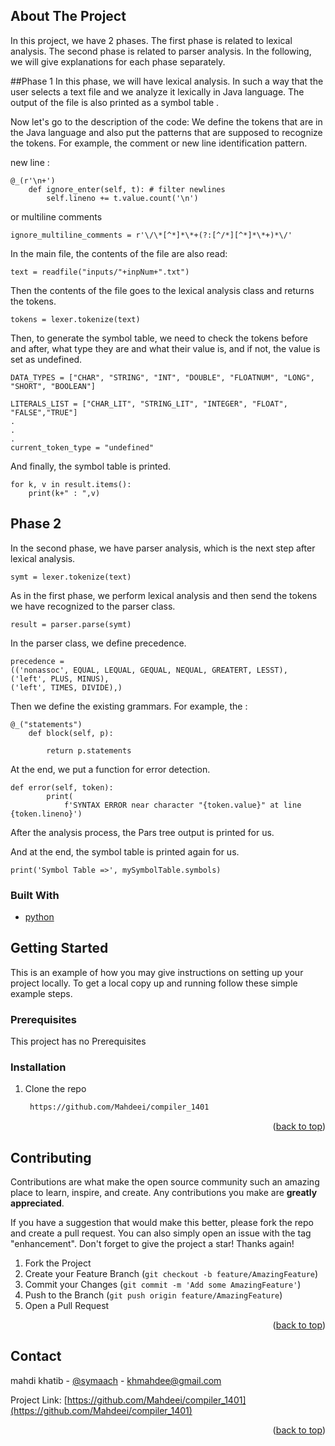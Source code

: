 <!-- ABOUT THE PROJECT -->
## About The Project
In this project, we have 2 phases. The first phase is related to lexical analysis. The second phase is related to parser analysis. In the following, we will give explanations for each phase separately.

##Phase 1
In this phase, we will have lexical analysis. In such a way that the user selects a text file and we analyze it lexically in Java language. The output of the file is also printed as a symbol table .

Now let's go to the description of the code: We define the tokens that are in the Java language and also put the patterns that are supposed to recognize the tokens. For example, the comment or new line identification pattern.

new line :
``` 
@_(r'\n+')
    def ignore_enter(self, t): # filter newlines
        self.lineno += t.value.count('\n')
```

or multiline comments
```
ignore_multiline_comments = r'\/\*[^*]*\*+(?:[^/*][^*]*\*+)*\/'
```


In the main file, the contents of the file are also read:
```
text = readfile("inputs/"+inpNum+".txt")
```


Then the contents of the file goes to the lexical analysis class and returns the tokens.
```
tokens = lexer.tokenize(text) 
```


Then, to generate the symbol table, we need to check the tokens before and after, what type they are and what their value is, and if not, the value is set as undefined.

```
DATA_TYPES = ["CHAR", "STRING", "INT", "DOUBLE", "FLOATNUM", "LONG", "SHORT", "BOOLEAN"]

LITERALS_LIST = ["CHAR_LIT", "STRING_LIT", "INTEGER", "FLOAT", "FALSE","TRUE"]
.
.
.
current_token_type = "undefined"
```


And finally, the symbol table is printed.

    for k, v in result.items():
	    print(k+" : ",v)
	    
	    
## Phase 2
In the second phase, we have parser analysis, which is the next step after lexical analysis.

```
symt = lexer.tokenize(text)
```

As in the first phase, we perform lexical analysis and then send the tokens we have recognized to the parser class.
```
result = parser.parse(symt)
```
In the parser class, we define precedence.
```
precedence = 
(('nonassoc', EQUAL, LEQUAL, GEQUAL, NEQUAL, GREATERT, LESST), 
('left', PLUS, MINUS), 
('left', TIMES, DIVIDE),)
```


Then we define the existing grammars. For example, the :
```
@_("statements")
    def block(self, p):
     
      	return p.statements
```

At the end, we put a function for error detection.
```
def error(self, token):
        print(
            f'SYNTAX ERROR near character "{token.value}" at line {token.lineno}')	   
```

After the analysis process, the Pars tree output is printed for us.

And at the end, the symbol table is printed again for us.

```
print('Symbol Table =>', mySymbolTable.symbols) 
```



### Built With

* [python](https://www.python.org/)



<!-- GETTING STARTED -->
## Getting Started

This is an example of how you may give instructions on setting up your project locally.
To get a local copy up and running follow these simple example steps.

### Prerequisites

This project has no Prerequisites

### Installation


1. Clone the repo
   ```sh
    https://github.com/Mahdeei/compiler_1401
   ```

<p align="right">(<a href="#top">back to top</a>)</p>





<!-- CONTRIBUTING -->
## Contributing

Contributions are what make the open source community such an amazing place to learn, inspire, and create. Any contributions you make are **greatly appreciated**.

If you have a suggestion that would make this better, please fork the repo and create a pull request. You can also simply open an issue with the tag "enhancement".
Don't forget to give the project a star! Thanks again!

1. Fork the Project
2. Create your Feature Branch (`git checkout -b feature/AmazingFeature`)
3. Commit your Changes (`git commit -m 'Add some AmazingFeature'`)
4. Push to the Branch (`git push origin feature/AmazingFeature`)
5. Open a Pull Request

<p align="right">(<a href="#top">back to top</a>)</p>


<!-- CONTACT -->
## Contact

mahdi khatib - [@symaach](https://instagram.com/symaach) - khmahdee@gmail.com

Project Link: [https://github.com/Mahdeei/compiler_1401](https://github.com/Mahdeei/compiler_1401)

<p align="right">(<a href="#top">back to top</a>)</p>



